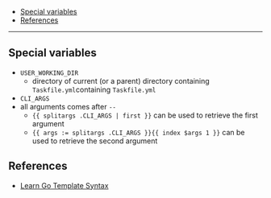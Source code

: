 - [Special variables](#special-variables)
- [References](#references)
____

## Special variables

- `USER_WORKING_DIR`
  * directory of current (or a parent) directory containing
    `Taskfile.yml`containing `Taskfile.yml`
- `CLI_ARGS`
- all arguments comes after `--`
  * `{{ splitargs .CLI_ARGS | first }}` can be used to retrieve the first
    argument
  * `{{ args := splitargs .CLI_ARGS }}{{ index $args 1 }}` can be used to
    retrieve the second argument

## References

- [Learn Go Template
  Syntax](https://developer.hashicorp.com/nomad/tutorials/templates/go-template-syntax)

